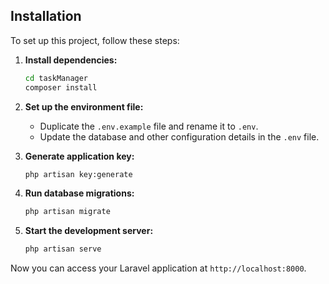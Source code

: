 ## Installation

To set up this project, follow these steps:

1. **Install dependencies:**
   ```bash
   cd taskManager
   composer install
   ```

2. **Set up the environment file:**
   - Duplicate the `.env.example` file and rename it to `.env`.
   - Update the database and other configuration details in the `.env` file.

3. **Generate application key:**
   ```bash
   php artisan key:generate
   ```

4. **Run database migrations:**
   ```bash
   php artisan migrate
   ```

5. **Start the development server:**
   ```bash
   php artisan serve
   ```

Now you can access your Laravel application at `http://localhost:8000`.
